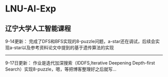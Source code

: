 # LNU-Al-Exp
辽宁大学人工智能课程
---
9-14更新：
  完成了DFS和BFS实现的8-puzzle问题，a-star还在调试，后续会实现a-star以及参考资料论文中提到的基于遗传算法的实现



---
9-17日更新：
  作业是迭代加深搜索（IDDFS,Iterative Deepening Depth-first Search）实现8-puzzle，嗯，等把博客整理好之后就写...
